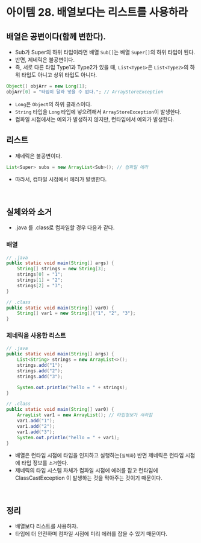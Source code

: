 # 아이템 28. 배열보다는 리스트를 사용하라

## 배열은 공변이다(함께 변한다).
* Sub가 Super의 하위 타입이라면 배열 `Sub[]`는 배열 `Super[]`의 하위 타입이 된다.
* 반면, 제네릭은 불공변이다.
* 즉, 서로 다른 타입 Type1과 Type2가 있을 때, `List<Type1>`은 `List<Type2>`의 하위 타입도 아니고 상위 타입도 아니다.
```java
Object[] objArr = new Long[1];
objArr[0] = "타입이 달라 넣을 수 없다."; // ArrayStoreException
```
* `Long`은 `Object`의 하위 클래스이다.
* `String` 타입을 `Long` 타입에 넣으려해서 `ArrayStoreException`이 발생한다.
* 컴파일 시점에서는 예외가 발생하지 않지만, 런타임에서 예외가 발생한다.

## 리스트
* 제네릭은 불공변이다.
```java
List<Super> subs = new ArrayList<Sub>(); // 컴파일 에라
```
* 따라서, 컴파일 시점에서 에러가 발생한다.

<br>

## 실체와와 소거
* .java 를 .class로 컴파일할 경우 다음과 같다.
### 배열
```java
// .java
public static void main(String[] args) {
    String[] strings = new String[3];
    strings[0] = "1";
    strings[1] = "2";
    strings[2] = "3";
}

// .class
public static void main(String[] var0) {
    String[] var1 = new String[]{"1", "2", "3"};
}
```
### 제네릭을 사용한 리스트
```java
// .java
public static void main(String[] args) {
    List<String> strings = new ArrayList<>();
    strings.add("1");
    strings.add("2");
    strings.add("3");

    System.out.println("hello = " + strings);
}

// .class
public static void main(String[] var0) {
    ArrayList var1 = new ArrayList(); // 타입정보가 사라짐
    var1.add("1");
    var1.add("2");
    var1.add("3");
    System.out.println("hello = " + var1);
}
```
* 배열은 런타임 시점에 타입을 인지하고 실행하는(`실체화`) 반면 제네릭은 런타임 시점에 타입 정보를 `소거`한다.
* 제네릭의 타입 시스템 자체가 컴파일 시점에 에러를 잡고 런타임에 ClassCastException 이 발생하는 것을 막아주는 것이기 때문이다.

<br>

## 정리
* 배열보다 리스트를 사용하자.
* 타입에 더 안전하며 컴파일 시점에 미리 에러를 잡을 수 있기 때문이다.
